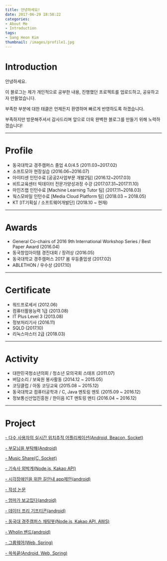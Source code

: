 ```yaml
---
title: 안녕하세요!
date: 2017-06-29 18:58:22
categories:
- About Me
- Introduction
tags:
- Sang Heon Kim
thumbnail: /images/profile1.jpg
---
```

# Introduction

안녕하세요.

이 블로그는 제가 개인적으로 공부한 내용, 진행했던 프로젝트를 업로드하고, 공유하고자 만들었습니다.

부족한 부분에 대한 태클은 언제든지 환영하며 빠르게 반영하도록 하겠습니다.

부족하지만 방문해주셔서 감사드리며 앞으로 더욱 완벽한 블로그를 만들기 위해 노력하겠습니다!

---
# Profile
- 동국대학교 경주캠퍼스 졸업 4.0/4.5 (2011.03~2017.02)
- 소프트모아 현장실습 (2016.06~2016.07)
- 아이티센 인턴수료 [공공2사업부문 개발2팀] (2016.12~2017.03)
- 비트교육센터 빅데이터 전문가양성과정 수강 (2017.07.31~2017.11.10)
- 마인즈랩 인턴수료 [Machine Learning Tutor 팀] (2017.11~2018.03)
- 웍스모바일 인턴수료 [Media Cloud Platform 팀] (2018.03 ~ 2018.05)
- KT [IT기획실 / 소프트웨어개발단] (2018.10 ~ 현재)
---
# Awards
- General Co-chairs of 2016 9th International Workshop Series / Best Paper Award (2016.04)
- 동국창업아이템 경진대회 / 장려상 (2016.05)
- 동국대학교 경주캠퍼스 2017 봄 우등졸업생 (2017.02)
- ABLETHON / 우수상 (2017.10)
---
# Certificate
- 워드프로세서 (2012.06)
- 컴퓨터활용능력 1급 (2013.08)
- IT Plus Level 3 (2013.08)
- 정보처리기사 (2016.11)
- SQLD (2017.10)
- 리눅스마스터 2급 (2018.03)
---
# Activity
- 대한민국청소년의회 / 청소년 모의국회 스태프 (2011.07)
- 버담소리 / 보육원 봉사활동 (2014.12 ~ 2015.05)
- 코딩클럽 / 아동 코딩교육 (2015.08 ~ 2015.12)
- 동국대학교 컴퓨터공학과 / C, Java 멘토링 멘토 (2015.09 ~ 2016.12)
- 정보통신산업진흥원 / 한이음 ICT 멘토링 멘티  (2016.04 ~ 2016.12)

---
# Project
[- 다수 사용자의 실시간 위치추적 어플리케이션(Android, Beacon, Socket)](https://kkimsangheon.github.io/2017/06/29/where-are-you/)

[- 부모님을 부탁해(Android)](https://kkimsangheon.github.io/2017/06/29/request-parent/)

[- Music Share(C, Socket)](https://kkimsangheon.github.io/2017/06/30/music-share/)

[- 기숙사 외박계(Node.js, Kakao API)](https://kkimsangheon.github.io/2017/06/30/Dormitory-Sleep-Out/)

[- 시각장애인을 위한 길안내 app제안(android)](https://kkimsangheon.github.io/2017/06/30/For-blind/)

[- 작성 논문](https://kkimsangheon.github.io/2017/06/30/paper/)

[- 엄마가 보고있다(android)](https://kkimsangheon.github.io/2017/08/11/Mother-Is-Looking/)

[- 데이터 프리 기프티콘(android)](https://kkimsangheon.github.io/2017/08/11/defcon/)

[- 동국대 경주캠퍼스 채팅봇(Node.js, Kakao API, AWS)](https://kkimsangheon.github.io/2017/08/11/dg-chat-bot/)

[- Wholin 밴드(android)](https://kkimsangheon.github.io/2017/08/11/wholin/)

[- 그룹웨어(Web, Spring)](https://kkimsangheon.github.io/2017/10/04/groupware/)

[- 쓱쓱끝(Android, Web, Spring)](https://kkimsangheon.github.io/2017/10/17/ablethon/)
